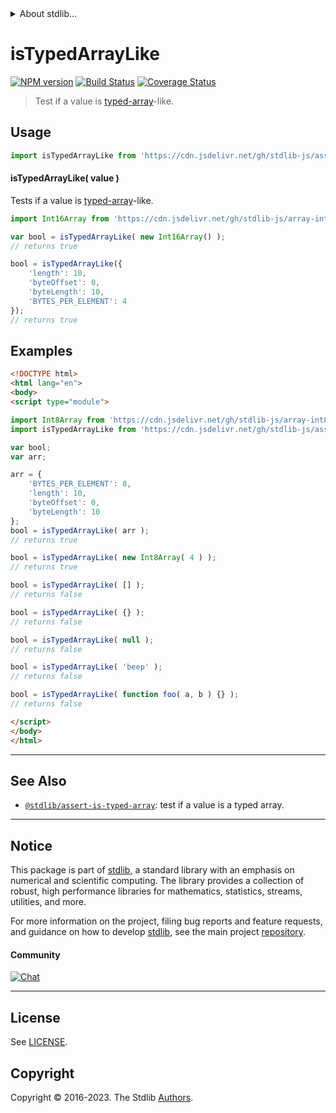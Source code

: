 <!--

@license Apache-2.0

Copyright (c) 2018 The Stdlib Authors.

Licensed under the Apache License, Version 2.0 (the "License");
you may not use this file except in compliance with the License.
You may obtain a copy of the License at

   http://www.apache.org/licenses/LICENSE-2.0

Unless required by applicable law or agreed to in writing, software
distributed under the License is distributed on an "AS IS" BASIS,
WITHOUT WARRANTIES OR CONDITIONS OF ANY KIND, either express or implied.
See the License for the specific language governing permissions and
limitations under the License.

-->


<details>
  <summary>
    About stdlib...
  </summary>
  <p>We believe in a future in which the web is a preferred environment for numerical computation. To help realize this future, we've built stdlib. stdlib is a standard library, with an emphasis on numerical and scientific computation, written in JavaScript (and C) for execution in browsers and in Node.js.</p>
  <p>The library is fully decomposable, being architected in such a way that you can swap out and mix and match APIs and functionality to cater to your exact preferences and use cases.</p>
  <p>When you use stdlib, you can be absolutely certain that you are using the most thorough, rigorous, well-written, studied, documented, tested, measured, and high-quality code out there.</p>
  <p>To join us in bringing numerical computing to the web, get started by checking us out on <a href="https://github.com/stdlib-js/stdlib">GitHub</a>, and please consider <a href="https://opencollective.com/stdlib">financially supporting stdlib</a>. We greatly appreciate your continued support!</p>
</details>

# isTypedArrayLike

[![NPM version][npm-image]][npm-url] [![Build Status][test-image]][test-url] [![Coverage Status][coverage-image]][coverage-url] <!-- [![dependencies][dependencies-image]][dependencies-url] -->

> Test if a value is [typed-array][mdn-typed-array]-like.



<section class="usage">

## Usage

```javascript
import isTypedArrayLike from 'https://cdn.jsdelivr.net/gh/stdlib-js/assert-is-typed-array-like@v0.1.0-esm/index.mjs';
```

#### isTypedArrayLike( value )

Tests if a value is [typed-array][mdn-typed-array]-like.

```javascript
import Int16Array from 'https://cdn.jsdelivr.net/gh/stdlib-js/array-int16@esm/index.mjs';

var bool = isTypedArrayLike( new Int16Array() );
// returns true

bool = isTypedArrayLike({
    'length': 10,
    'byteOffset': 0,
    'byteLength': 10,
    'BYTES_PER_ELEMENT': 4
});
// returns true
```

</section>

<!-- /.usage -->

<section class="examples">

## Examples

<!-- eslint-disable no-restricted-syntax, no-empty-function, no-unused-vars -->

<!-- eslint no-undef: "error" -->

```html
<!DOCTYPE html>
<html lang="en">
<body>
<script type="module">

import Int8Array from 'https://cdn.jsdelivr.net/gh/stdlib-js/array-int8@esm/index.mjs';
import isTypedArrayLike from 'https://cdn.jsdelivr.net/gh/stdlib-js/assert-is-typed-array-like@v0.1.0-esm/index.mjs';

var bool;
var arr;

arr = {
    'BYTES_PER_ELEMENT': 8,
    'length': 10,
    'byteOffset': 0,
    'byteLength': 10
};
bool = isTypedArrayLike( arr );
// returns true

bool = isTypedArrayLike( new Int8Array( 4 ) );
// returns true

bool = isTypedArrayLike( [] );
// returns false

bool = isTypedArrayLike( {} );
// returns false

bool = isTypedArrayLike( null );
// returns false

bool = isTypedArrayLike( 'beep' );
// returns false

bool = isTypedArrayLike( function foo( a, b ) {} );
// returns false

</script>
</body>
</html>
```

</section>

<!-- /.examples -->

<!-- Section for related `stdlib` packages. Do not manually edit this section, as it is automatically populated. -->

<section class="related">

* * *

## See Also

-   <span class="package-name">[`@stdlib/assert-is-typed-array`][@stdlib/assert/is-typed-array]</span><span class="delimiter">: </span><span class="description">test if a value is a typed array.</span>

</section>

<!-- /.related -->

<!-- Section for all links. Make sure to keep an empty line after the `section` element and another before the `/section` close. -->


<section class="main-repo" >

* * *

## Notice

This package is part of [stdlib][stdlib], a standard library with an emphasis on numerical and scientific computing. The library provides a collection of robust, high performance libraries for mathematics, statistics, streams, utilities, and more.

For more information on the project, filing bug reports and feature requests, and guidance on how to develop [stdlib][stdlib], see the main project [repository][stdlib].

#### Community

[![Chat][chat-image]][chat-url]

---

## License

See [LICENSE][stdlib-license].


## Copyright

Copyright &copy; 2016-2023. The Stdlib [Authors][stdlib-authors].

</section>

<!-- /.stdlib -->

<!-- Section for all links. Make sure to keep an empty line after the `section` element and another before the `/section` close. -->

<section class="links">

[npm-image]: http://img.shields.io/npm/v/@stdlib/assert-is-typed-array-like.svg
[npm-url]: https://npmjs.org/package/@stdlib/assert-is-typed-array-like

[test-image]: https://github.com/stdlib-js/assert-is-typed-array-like/actions/workflows/test.yml/badge.svg?branch=v0.1.0
[test-url]: https://github.com/stdlib-js/assert-is-typed-array-like/actions/workflows/test.yml?query=branch:v0.1.0

[coverage-image]: https://img.shields.io/codecov/c/github/stdlib-js/assert-is-typed-array-like/main.svg
[coverage-url]: https://codecov.io/github/stdlib-js/assert-is-typed-array-like?branch=main

<!--

[dependencies-image]: https://img.shields.io/david/stdlib-js/assert-is-typed-array-like.svg
[dependencies-url]: https://david-dm.org/stdlib-js/assert-is-typed-array-like/main

-->

[chat-image]: https://img.shields.io/gitter/room/stdlib-js/stdlib.svg
[chat-url]: https://app.gitter.im/#/room/#stdlib-js_stdlib:gitter.im

[stdlib]: https://github.com/stdlib-js/stdlib

[stdlib-authors]: https://github.com/stdlib-js/stdlib/graphs/contributors

[umd]: https://github.com/umdjs/umd
[es-module]: https://developer.mozilla.org/en-US/docs/Web/JavaScript/Guide/Modules

[deno-url]: https://github.com/stdlib-js/assert-is-typed-array-like/tree/deno
[umd-url]: https://github.com/stdlib-js/assert-is-typed-array-like/tree/umd
[esm-url]: https://github.com/stdlib-js/assert-is-typed-array-like/tree/esm
[branches-url]: https://github.com/stdlib-js/assert-is-typed-array-like/blob/main/branches.md

[stdlib-license]: https://raw.githubusercontent.com/stdlib-js/assert-is-typed-array-like/main/LICENSE

[mdn-typed-array]: https://developer.mozilla.org/en-US/docs/Web/JavaScript/Typed_arrays

<!-- <related-links> -->

[@stdlib/assert/is-typed-array]: https://github.com/stdlib-js/assert-is-typed-array/tree/esm

<!-- </related-links> -->

</section>

<!-- /.links -->
